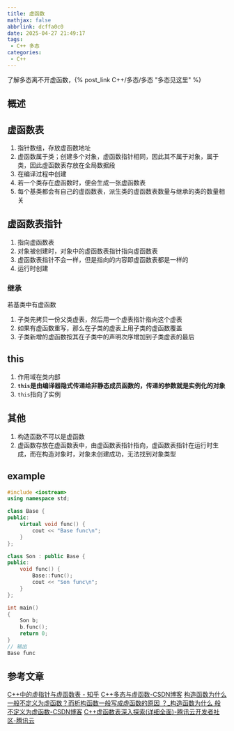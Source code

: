 ```yaml
---
title: 虚函数
mathjax: false
abbrlink: dcffa0c0
date: 2025-04-27 21:49:17
tags:
 - C++ 多态
categories:
 - C++
---
```


了解多态离不开虚函数，{% post_link C++/多态/多态 "多态见这里" %}
<!-- less -->

## 概述

## 虚函数表
1. 指针数组，存放虚函数地址
2. 虚函数属于类；创建多个对象，虚函数指针相同，因此其不属于对象，属于类，因此虚函数表存放在全局数据段
3. 在编译过程中创建
4. 若一个类存在虚函数时，便会生成一张虚函数表
5. 每个基类都会有自己的虚函数表，派生类的虚函数表数量与继承的类的数量相关

## 虚函数表指针
1. 指向虚函数表
2. 对象被创建时，对象中的虚函数表指针指向虚函数表
3. 虚函数表指针不会一样，但是指向的内容即虚函数表都是一样的
4. 运行时创建

### 继承
若基类中有虚函数
1. 子类先拷贝一份父类虚表，然后用一个虚表指针指向这个虚表
2. 如果有虚函数重写，那么在子类的虚表上用子类的虚函数覆盖 
3. 子类新增的虚函数按其在子类中的声明次序增加到子类虚表的最后

## this
1. 作用域在类内部
2. **`this`是由编译器隐式传递给非静态成员函数的，传递的参数就是实例化的对象**
3. `this`指向了实例

## 其他
1. 构造函数不可以是虚函数
2. 虚函数存放在虚函数表中，由虚函数表指针指向，虚函数表指针在运行时生成，而在构造对象时，对象未创建成功，无法找到对象类型
## example
```cpp
#include <iostream>
using namespace std;

class Base {
public:
	virtual void func() {
		cout << "Base func\n";
	}
};

class Son : public Base {
public:
	void func() {
		Base::func();
		cout << "Son func\n";
	}
};

int main()
{
	Son b;
	b.func();
	return 0;
}
// 输出
Base func
```

## 参考文章
[C++中的虚指针与虚函数表 - 知乎](https://zhuanlan.zhihu.com/p/98776075)
[C++多态与虚函数-CSDN博客](https://blog.csdn.net/qq_53558968/article/details/116886784)
[构造函数为什么一般不定义为虚函数？而析构函数一般写成虚函数的原因 ？_构造函数为什么 般不定义为虚函数-CSDN博客](https://blog.csdn.net/libaineu2004/article/details/85684224)
[C++虚函数表深入探索(详细全面)-腾讯云开发者社区-腾讯云](https://cloud.tencent.com/developer/article/1599283)
